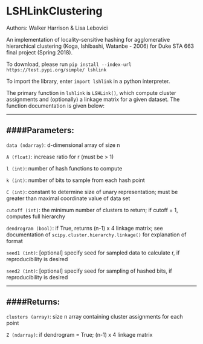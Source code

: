 # LSHLinkClustering
Authors: Walker Harrison & Lisa Lebovici

An implementation of locality-sensitive hashing for agglomerative hierarchical clustering (Koga, Ishibashi, Watanbe - 2006) for Duke STA 663 final project (Spring 2018).

To download, please run `pip install --index-url https://test.pypi.org/simple/ lshlink`

To import the library, enter `import lshlink` in a python interpreter.

The primary function in `lshlink` is `LSHLink()`, which compute cluster assignments and (optionally) a linkage matrix for a given dataset. The function documentation is given below:

-----------
####Parameters:
-----------
`data (ndarray)`: d-dimensional array of size n

`A (float)`: increase ratio for r (must be > 1)

`l (int)`: number of hash functions to compute

`k (int)`: number of bits to sample from each hash point

`C (int)`: constant to determine size of unary representation; must be greater than maximal coordinate value of data set

`cutoff (int)`: the minimum number of clusters to return; if cutoff = 1, computes full hierarchy

`dendrogram (bool)`: if True, returns (n-1) x 4 linkage matrix; see documentation of `scipy.cluster.hierarchy.linkage()` for explanation of format

`seed1 (int)`: [optional] specify seed for sampled data to calculate r, if reproducibility is desired

`seed2 (int)`: [optional] specify seed for sampling of hashed bits, if reproducibility is desired

--------
####Returns:
--------
`clusters (array)`: size n array containing cluster assignments for each point

`Z (ndarray)`: if dendrogram = True; (n-1) x 4 linkage matrix
